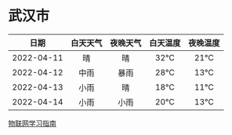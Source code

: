 # 武汉市
|日期|白天天气|夜晚天气|白天温度|夜晚温度|
|:--:|:--:|:--:|:--:|:--:|
|2022-04-11|晴|晴|32℃|21℃|
|2022-04-12|中雨|暴雨|28℃|13℃|
|2022-04-13|小雨|晴|18℃|11℃|
|2022-04-14|小雨|小雨|20℃|13℃|
 
[物联网学习指南](http://doc.lziqi.top/IoT)
